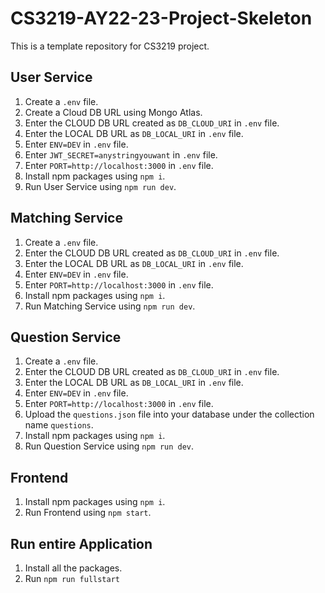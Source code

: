 # CS3219-AY22-23-Project-Skeleton

This is a template repository for CS3219 project.

## User Service

1. Create a `.env` file.
2. Create a Cloud DB URL using Mongo Atlas.
3. Enter the CLOUD DB URL created as `DB_CLOUD_URI` in `.env` file.
4. Enter the LOCAL DB URL as `DB_LOCAL_URI` in `.env` file.
5. Enter `ENV=DEV` in `.env` file.
6. Enter `JWT_SECRET=anystringyouwant` in `.env` file.
7. Enter `PORT=http://localhost:3000` in `.env` file.
8. Install npm packages using `npm i`.
9. Run User Service using `npm run dev`.

## Matching Service

1. Create a `.env` file.
2. Enter the CLOUD DB URL created as `DB_CLOUD_URI` in `.env` file.
3. Enter the LOCAL DB URL as `DB_LOCAL_URI` in `.env` file.
4. Enter `ENV=DEV` in `.env` file.
5. Enter `PORT=http://localhost:3000` in `.env` file.
6. Install npm packages using `npm i`.
7. Run Matching Service using `npm run dev`.

## Question Service

1. Create a `.env` file.
2. Enter the CLOUD DB URL created as `DB_CLOUD_URI` in `.env` file.
3. Enter the LOCAL DB URL as `DB_LOCAL_URI` in `.env` file.
4. Enter `ENV=DEV` in `.env` file.
5. Enter `PORT=http://localhost:3000` in `.env` file.
6. Upload the `questions.json` file into your database under the collection name `questions`.
7. Install npm packages using `npm i`.
8. Run Question Service using `npm run dev`.

## Frontend

1. Install npm packages using `npm i`.
2. Run Frontend using `npm start`.

## Run entire Application
1. Install all the packages.
2. Run `npm run fullstart`
